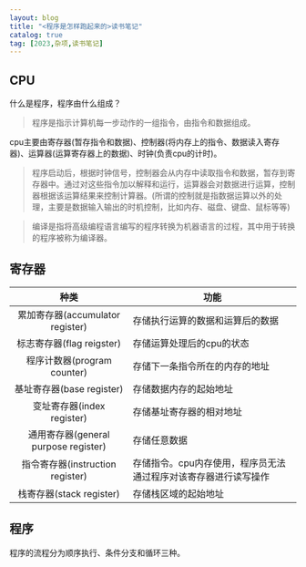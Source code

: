 ```yaml
---
layout: blog
title: "<程序是怎样跑起来的>读书笔记"
catalog: true
tag: [2023,杂项,读书笔记]
---
```

## CPU

什么是程序，程序由什么组成？
> 程序是指示计算机每一步动作的一组指令，由指令和数据组成。

cpu主要由寄存器(暂存指令和数据)、控制器(将内存上的指令、数据读入寄存器)、运算器(运算寄存器上的数据)、时钟(负责cpu的计时)。

> 程序启动后，根据时钟信号，控制器会从内存中读取指令和数据，暂存到寄存器中。通过对这些指令加以解释和运行，运算器会对数据进行运算，控制器根据该运算结果来控制计算器。(所谓的控制就是指数据运算以外的处理，主要是数据输入输出的时机控制，比如内存、磁盘、键盘、鼠标等等)

> 编译是指将高级编程语言编写的程序转换为机器语言的过程，其中用于转换的程序被称为编译器。

## 寄存器

|                 种类                 | 功能                                                         |
| :----------------------------------: | ------------------------------------------------------------ |
|   累加寄存器(accumulator register)   | 存储执行运算的数据和运算后的数据                             |
|      标志寄存器(flag reigster)       | 存储运算处理后的cpu的状态                                    |
|     程序计数器(program counter)      | 存储下一条指令所在的内存的地址                               |
|      基址寄存器(base register)       | 存储数据内存的起始地址                                       |
|      变址寄存器(index register)      | 存储基址寄存器的相对地址                                     |
| 通用寄存器(general purpose register) | 存储任意数据                                                 |
|   指令寄存器(instruction register)   | 存储指令。cpu内存使用，程序员无法通过程序对该寄存器进行读写操作 |
|       栈寄存器(stack register)       | 存储栈区域的起始地址                                         |

## 程序
程序的流程分为顺序执行、条件分支和循环三种。